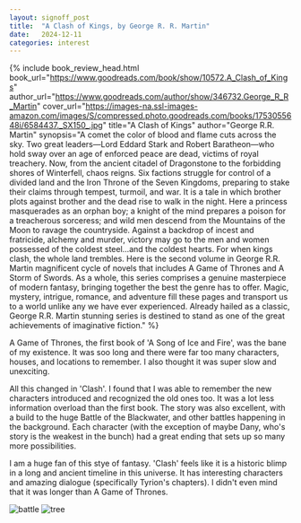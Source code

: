 ```yaml
---
layout: signoff_post
title:  "A Clash of Kings, by George R. R. Martin"
date:   2024-12-11
categories: interest
---
```


{% include book_review_head.html
  book_url="https://www.goodreads.com/book/show/10572.A_Clash_of_Kings"
  author_url="https://www.goodreads.com/author/show/346732.George_R_R_Martin"
  cover_url="https://images-na.ssl-images-amazon.com/images/S/compressed.photo.goodreads.com/books/1753055648i/6584437._SX150_.jpg"
  title="A Clash of Kings"
  author="George R.R. Martin"
  synopsis="A comet the color of blood and flame cuts across the sky. Two great leaders—Lord Eddard Stark and Robert Baratheon—who hold sway over an age of enforced peace are dead, victims of royal treachery. Now, from the ancient citadel of Dragonstone to the forbidding shores of Winterfell, chaos reigns. Six factions struggle for control of a divided land and the Iron Throne of the Seven Kingdoms, preparing to stake their claims through tempest, turmoil, and war. It is a tale in which brother plots against brother and the dead rise to walk in the night. Here a princess masquerades as an orphan boy; a knight of the mind prepares a poison for a treacherous sorceress; and wild men descend from the Mountains of the Moon to ravage the countryside. Against a backdrop of incest and fratricide, alchemy and murder, victory may go to the men and women possessed of the coldest steel...and the coldest hearts. For when kings clash, the whole land trembles. Here is the second volume in George R.R. Martin magnificent cycle of novels that includes A Game of Thrones and A Storm of Swords. As a whole, this series comprises a genuine masterpiece of modern fantasy, bringing together the best the genre has to offer. Magic, mystery, intrigue, romance, and adventure fill these pages and transport us to a world unlike any we have ever experienced. Already hailed as a classic, George R.R. Martin stunning series is destined to stand as one of the great achievements of imaginative fiction."
%}

A Game of Thrones, the first book of 'A Song of Ice and Fire', was the bane of my existence.
It was soo long and there were far too many characters, houses, and locations to remember.
I also thought it was super slow and unexciting.

All this changed in 'Clash'.
I found that I was able to remember the new characters introduced and recognized the old ones too.
It was a lot less information overload than the first book.
The story was also excellent, with a build to the huge Battle of the Blackwater, and other battles happening in the background. 
Each character (with the exception of maybe Dany, who's story is the weakest in the bunch) had a great ending that sets up so many more possibilities. 

I am a huge fan of this stye of fantasy. 
'Clash' feels like it is a historic blimp in a long and ancient timeline in this universe.
It has interesting characters and amazing dialogue (specifically Tyrion's chapters).
I didn't even mind that it was longer than A Game of Thrones.

![battle](https://awoiaf.westeros.org/images/thumb/5/50/T_Jedruszek_BattleoftheB_ship.jpg/350px-T_Jedruszek_BattleoftheB_ship.jpg)
![tree](https://awoiaf.westeros.org/images/thumb/8/8f/Matt_Olson_Whitetree.jpg/320px-Matt_Olson_Whitetree.jpg)